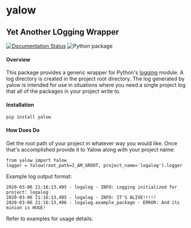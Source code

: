 
# yalow

## Yet Another LOgging Wrapper

[![Documentation Status](https://readthedocs.org/projects/yalow/badge/?version=latest)](https://yalow.readthedocs.io/en/latest/?badge=latest)
![Python package](https://github.com/zthurman/yalow/workflows/Python%20package/badge.svg)

#### Overview

This package provides a generic wrapper for Python's [logging](https://docs.python.org/3.8/library/logging.html)
module. A log directory is created in the project root directory. The log generated by yalow is intended for use
in situations where you need a single project log that all of the packages in your project write to.

#### Installation

    pip install yalow

#### How Does Do

Get the root path of your project in whatever way you would like. Once that's accomplished
provide it to Yalow along with your project name:

    from yalow import Yalow
    logger = Yalow(root_path=I_AM_GROOT, project_name='logalog').logger


Example log output format:

    2020-03-06 21:16:13,495 - logalog - INFO: Logging initialized for project: logalog
    2020-03-06 21:16:13,495 - logalog - INFO: IT'S ALIVE!!!!!
    2020-03-06 21:16:13,496 - logalog.example_package - ERROR: And its minion is HUGE!

Refer to examples for usage details.
